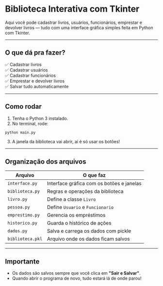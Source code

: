 # Biblioteca Interativa com Tkinter

Aqui você pode cadastrar livros, usuários, funcionários, emprestar e devolver livros — tudo com uma interface gráfica simples feita em Python com Tkinter.

---

## O que dá pra fazer?

✅ Cadastrar livros  
✅ Cadastrar usuários  
✅ Cadastrar funcionários  
✅ Emprestar e devolver livros  
✅ Salvar tudo automaticamente 

---

## Como rodar

1. Tenha o Python 3 instalado.
2. No terminal, rode:

```bash
python main.py
```

3. A janela da biblioteca vai abrir, aí é só usar os botões!

---

## Organização dos arquivos

| Arquivo         | O que faz                                   |
|------------------|----------------------------------------------|
| `interface.py`   | Interface gráfica com os botões e janelas   |
| `biblioteca.py`  | Regras e operações da biblioteca            |
| `livro.py`       | Define a classe `Livro`                     |
| `pessoa.py`      | Define `Usuario` e `Funcionario`            |
| `emprestimo.py`  | Gerencia os empréstimos                    |
| `historico.py`   | Guarda o histórico de ações                 |
| `dados.py`       | Salva e carrega os dados com pickle         |
| `biblioteca.pkl` | Arquivo onde os dados ficam salvos          |

---

## Importante

- Os dados são salvos sempre que você clica em **"Sair e Salvar"**.
- Quando abrir o programa de novo, tudo estará lá de onde parou!
